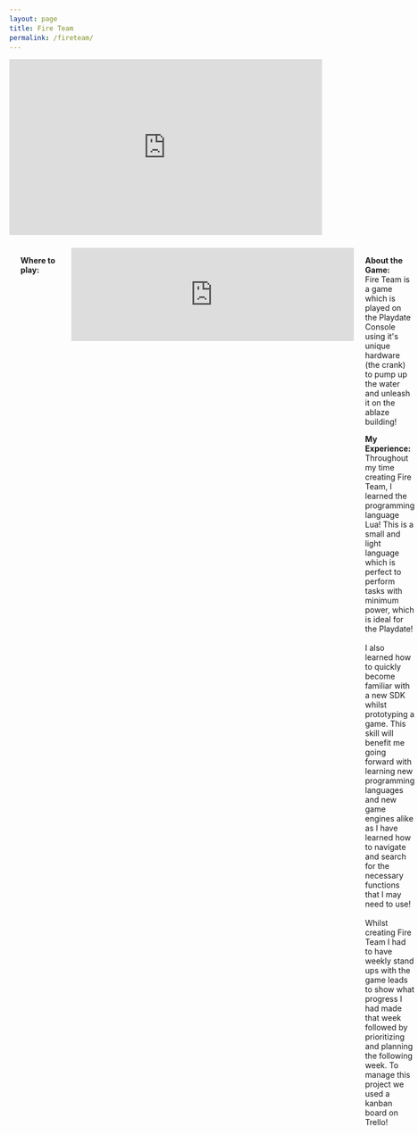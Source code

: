 ```yaml
---
layout: page
title: Fire Team
permalink: /fireteam/
---
```


<style>
  .game-page-container {
    display: flex;
    gap: 20px;
    margin: 20px;
  }

    
  .game-description {
    flex: 2;
    padding-right: 20px;
  }
  .game-images {
    flex: 1;
    display: flex;
    flex-direction: column;
    gap: 10px;
  }
  .game-images img {
    width: 100%;
    border-radius: 5px;
  }
  .embed-wrapper{
    display: flex;
    allign-items: center;
  }
  .spacer{
    height: auto;
    width: 100px;
  }
</style>

<iframe width="560" height="315" src="https://www.youtube.com/embed/YVx7q3mQ2nA?si=wR-avY-xtCi0MwZL" title="YouTube video player" frameborder="0" allow="accelerometer; autoplay; clipboard-write; encrypted-media; gyroscope; picture-in-picture; web-share" referrerpolicy="strict-origin-when-cross-origin" allowfullscreen></iframe>
<div class="game-page-container">
  <!-- contain the embed -->
      <div class="embed-wrapper">
      <p> <strong>Where to play:</strong> <br></p> 
      <iframe frameborder="0" src="https://itch.io/embed/2815691?dark=true" width="552" height="167"><a href="https://kungaroh.itch.io/fire-team">Fire Team by Kungaroh | Henry</a></iframe>      
      </div>
  
  <!-- Game description and experience -->
  <div class="game-description">
      <!-- <br> <a href="https://kungaroh.itch.io/fire-team" target="_blank">On My Itch page</a> -->
    <p><strong>About the Game:</strong><br> Fire Team is a game which is played on the Playdate Console using it's unique hardware (the crank) to pump up the water and unleash it on the ablaze building!</p>
    <p><strong>My Experience:</strong><br> Throughout my time creating Fire Team, I learned the programming language Lua! This is a small and light language which is perfect to perform tasks with minimum power, which is ideal for the Playdate!
      <br><br> I also learned how to quickly become familiar with a new SDK whilst prototyping a game. This skill will benefit me going forward with learning new programming languages and new game engines alike as I have learned how to navigate and search for the necessary functions that I may need to use!
      <br><br> Whilst creating Fire Team I had to have weekly stand ups with the game leads to show what progress I had made that week followed by prioritizing and planning the following week. To manage this project we used a kanban board on Trello!
    </p>
  </div>

  <!-- Game images -->
  <div class="game-images">
    <img src="/FireTeam Images/FireTeam Logo.png" alt="Fire Team Logo">
    <img src="/FireTeam Images/ladders and spray.gif" alt="A gif where the ladder increase and the hose is sprayed">
    <img src="/FireTeam Images/playing on playdate.jpeg" alt="An image of the game on a playdate">
    <img src="/FireTeam Images/medium building.png" alt="An image of a large building in the game on fire">
    <img src="/FireTeam Images/large building.png" alt="An image of a large building in the game on fire">
    <!-- Add more images as needed -->
  </div>
</div>

